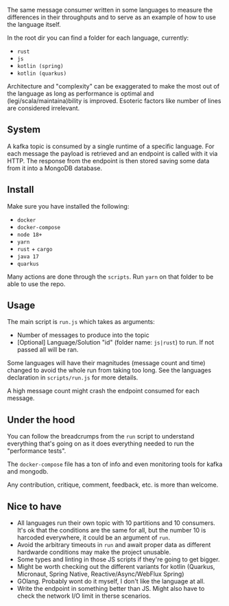 The same message consumer written in some languages to measure the differences in their throughputs and to serve as an example of how to use the language itself.

In the root dir you can find a folder for each language, currently:

- `rust`
- `js`
- `kotlin (spring)`
- `kotlin (quarkus)`

Architecture and "complexity" can be exaggerated to make the most out of the language as long as performance is optimal and (legi/scala/maintaina)bility is improved. Esoteric factors like number of lines are considered irrelevant.

## System

A kafka topic is consumed by a single runtime of a specific language. For each message the payload is retrieved and an endpoint is called  with it via HTTP. The response from the endpoint is then stored saving some data from it into a MongoDB database.

## Install

Make sure you have installed the following:
- `docker`
- `docker-compose`
- `node 18+`
- `yarn`
- `rust` + `cargo`
- `java 17`
- `quarkus`

Many actions are done through the `scripts`. Run `yarn` on that folder to be able to use the repo.

## Usage

The main script is `run.js` which takes as arguments:
- Number of messages to produce into the topic
- [Optional] Language/Solution "id" (folder name: `js|rust`) to run. If not passed all will be ran.

Some languages will have their magnitudes (message count and time) changed to avoid the whole run from taking too long. See the languages declaration in `scripts/run.js` for more details.

A high message count might crash the endpoint consumed for each message.

## Under the hood

You can follow the breadcrumps from the `run` script to understand everything that's going on as it does everything needed to run the "performance tests".

The `docker-compose` file has a ton of info and even monitoring tools for kafka and mongodb.

Any contribution, critique, comment, feedback, etc. is more than welcome.

## Nice to have

- All languages run their own topic with 10 partitions and 10 consumers. It's ok that the conditions are the same for all, but the number 10 is harcoded everywhere, it could be an argument of `run`.
- Avoid the arbitrary timeouts in `run` and await proper data as different hardwarde conditions may make the project unusable.
- Some types and linting in those JS scripts if they're going to get bigger.
- Might be worth checking out the different variants for kotlin (Quarkus, Micronaut, Spring Native, Reactive/Async/WebFlux Spring)
- GOlang. Probably wont do it myself, I don't like the language at all.
- Write the endpoint in something better than JS. Might also have to check the network I/O limit in therse scenarios.
